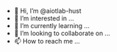 - 👋 Hi, I’m @aiotlab-hust
- 👀 I’m interested in ...
- 🌱 I’m currently learning ...
- 💞️ I’m looking to collaborate on ...
- 📫 How to reach me ...

<!---
aiotlab-hust/aiotlab-hust is a ✨ special ✨ repository because its `README.md` (this file) appears on your GitHub profile.
You can click the Preview link to take a look at your changes.
--->
